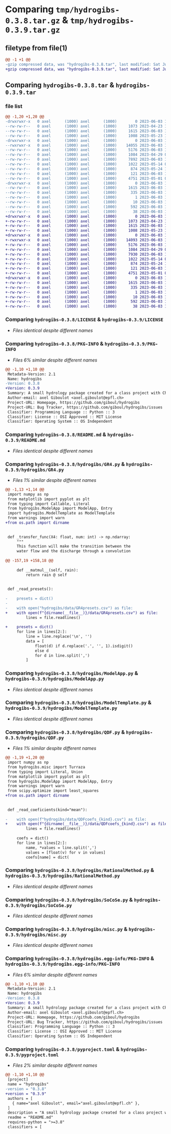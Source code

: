 # Comparing `tmp/hydrogibs-0.3.8.tar.gz` & `tmp/hydrogibs-0.3.9.tar.gz`

## filetype from file(1)

```diff
@@ -1 +1 @@
-gzip compressed data, was "hydrogibs-0.3.8.tar", last modified: Sat Jun  3 17:09:21 2023, max compression
+gzip compressed data, was "hydrogibs-0.3.9.tar", last modified: Sat Jun  3 17:29:29 2023, max compression
```

## Comparing `hydrogibs-0.3.8.tar` & `hydrogibs-0.3.9.tar`

### file list

```diff
@@ -1,20 +1,20 @@
-drwxrwxr-x   0 axel      (1000) axel      (1000)        0 2023-06-03 17:09:21.517545 hydrogibs-0.3.8/
--rw-rw-r--   0 axel      (1000) axel      (1000)     1073 2023-04-23 13:58:07.000000 hydrogibs-0.3.8/LICENSE
--rw-rw-r--   0 axel      (1000) axel      (1000)     1615 2023-06-03 17:09:21.517545 hydrogibs-0.3.8/PKG-INFO
--rw-rw-r--   0 axel      (1000) axel      (1000)     1008 2023-05-23 16:56:32.000000 hydrogibs-0.3.8/README.md
-drwxrwxr-x   0 axel      (1000) axel      (1000)        0 2023-06-03 17:09:21.513545 hydrogibs-0.3.8/hydrogibs/
--rwxrwxr-x   0 axel      (1000) axel      (1000)    14055 2023-06-03 17:07:49.000000 hydrogibs-0.3.8/hydrogibs/GR4.py
--rw-rw-r--   0 axel      (1000) axel      (1000)     5176 2023-06-03 17:06:24.000000 hydrogibs-0.3.8/hydrogibs/ModelApp.py
--rw-rw-r--   0 axel      (1000) axel      (1000)     1084 2023-04-29 08:59:49.000000 hydrogibs-0.3.8/hydrogibs/ModelTemplate.py
--rw-rw-r--   0 axel      (1000) axel      (1000)     7892 2023-06-03 17:08:00.000000 hydrogibs-0.3.8/hydrogibs/QDF.py
--rw-rw-r--   0 axel      (1000) axel      (1000)     1022 2023-05-14 09:41:57.000000 hydrogibs-0.3.8/hydrogibs/RationalMethod.py
--rw-rw-r--   0 axel      (1000) axel      (1000)      874 2023-05-24 13:52:28.000000 hydrogibs-0.3.8/hydrogibs/SoCoSe.py
--rw-rw-r--   0 axel      (1000) axel      (1000)      121 2023-06-03 17:06:41.000000 hydrogibs-0.3.8/hydrogibs/__init__.py
--rw-rw-r--   0 axel      (1000) axel      (1000)     4751 2023-05-01 00:17:18.000000 hydrogibs-0.3.8/hydrogibs/misc.py
-drwxrwxr-x   0 axel      (1000) axel      (1000)        0 2023-06-03 17:09:21.513545 hydrogibs-0.3.8/hydrogibs.egg-info/
--rw-rw-r--   0 axel      (1000) axel      (1000)     1615 2023-06-03 17:09:21.000000 hydrogibs-0.3.8/hydrogibs.egg-info/PKG-INFO
--rw-rw-r--   0 axel      (1000) axel      (1000)      335 2023-06-03 17:09:21.000000 hydrogibs-0.3.8/hydrogibs.egg-info/SOURCES.txt
--rw-rw-r--   0 axel      (1000) axel      (1000)        1 2023-06-03 17:09:21.000000 hydrogibs-0.3.8/hydrogibs.egg-info/dependency_links.txt
--rw-rw-r--   0 axel      (1000) axel      (1000)       10 2023-06-03 17:09:21.000000 hydrogibs-0.3.8/hydrogibs.egg-info/top_level.txt
--rw-rw-r--   0 axel      (1000) axel      (1000)      592 2023-06-03 17:05:24.000000 hydrogibs-0.3.8/pyproject.toml
--rw-rw-r--   0 axel      (1000) axel      (1000)       38 2023-06-03 17:09:21.517545 hydrogibs-0.3.8/setup.cfg
+drwxrwxr-x   0 axel      (1000) axel      (1000)        0 2023-06-03 17:29:29.362735 hydrogibs-0.3.9/
+-rw-rw-r--   0 axel      (1000) axel      (1000)     1073 2023-04-23 13:58:07.000000 hydrogibs-0.3.9/LICENSE
+-rw-rw-r--   0 axel      (1000) axel      (1000)     1615 2023-06-03 17:29:29.358735 hydrogibs-0.3.9/PKG-INFO
+-rw-rw-r--   0 axel      (1000) axel      (1000)     1008 2023-05-23 16:56:32.000000 hydrogibs-0.3.9/README.md
+drwxrwxr-x   0 axel      (1000) axel      (1000)        0 2023-06-03 17:29:29.358735 hydrogibs-0.3.9/hydrogibs/
+-rwxrwxr-x   0 axel      (1000) axel      (1000)    14093 2023-06-03 17:28:28.000000 hydrogibs-0.3.9/hydrogibs/GR4.py
+-rw-rw-r--   0 axel      (1000) axel      (1000)     5176 2023-06-03 17:06:24.000000 hydrogibs-0.3.9/hydrogibs/ModelApp.py
+-rw-rw-r--   0 axel      (1000) axel      (1000)     1084 2023-04-29 08:59:49.000000 hydrogibs-0.3.9/hydrogibs/ModelTemplate.py
+-rw-rw-r--   0 axel      (1000) axel      (1000)     7930 2023-06-03 17:28:28.000000 hydrogibs-0.3.9/hydrogibs/QDF.py
+-rw-rw-r--   0 axel      (1000) axel      (1000)     1022 2023-05-14 09:41:57.000000 hydrogibs-0.3.9/hydrogibs/RationalMethod.py
+-rw-rw-r--   0 axel      (1000) axel      (1000)      874 2023-05-24 13:52:28.000000 hydrogibs-0.3.9/hydrogibs/SoCoSe.py
+-rw-rw-r--   0 axel      (1000) axel      (1000)      121 2023-06-03 17:06:41.000000 hydrogibs-0.3.9/hydrogibs/__init__.py
+-rw-rw-r--   0 axel      (1000) axel      (1000)     4751 2023-05-01 00:17:18.000000 hydrogibs-0.3.9/hydrogibs/misc.py
+drwxrwxr-x   0 axel      (1000) axel      (1000)        0 2023-06-03 17:29:29.358735 hydrogibs-0.3.9/hydrogibs.egg-info/
+-rw-rw-r--   0 axel      (1000) axel      (1000)     1615 2023-06-03 17:29:29.000000 hydrogibs-0.3.9/hydrogibs.egg-info/PKG-INFO
+-rw-rw-r--   0 axel      (1000) axel      (1000)      335 2023-06-03 17:29:29.000000 hydrogibs-0.3.9/hydrogibs.egg-info/SOURCES.txt
+-rw-rw-r--   0 axel      (1000) axel      (1000)        1 2023-06-03 17:29:29.000000 hydrogibs-0.3.9/hydrogibs.egg-info/dependency_links.txt
+-rw-rw-r--   0 axel      (1000) axel      (1000)       10 2023-06-03 17:29:29.000000 hydrogibs-0.3.9/hydrogibs.egg-info/top_level.txt
+-rw-rw-r--   0 axel      (1000) axel      (1000)      592 2023-06-03 17:29:14.000000 hydrogibs-0.3.9/pyproject.toml
+-rw-rw-r--   0 axel      (1000) axel      (1000)       38 2023-06-03 17:29:29.362735 hydrogibs-0.3.9/setup.cfg
```

### Comparing `hydrogibs-0.3.8/LICENSE` & `hydrogibs-0.3.9/LICENSE`

 * *Files identical despite different names*

### Comparing `hydrogibs-0.3.8/PKG-INFO` & `hydrogibs-0.3.9/PKG-INFO`

 * *Files 6% similar despite different names*

```diff
@@ -1,10 +1,10 @@
 Metadata-Version: 2.1
 Name: hydrogibs
-Version: 0.3.8
+Version: 0.3.9
 Summary: A small hydrology package created for a class project with Christophe Ancey: http://fr.ancey.ch/cours/masterGC/cours-hydraulique.pdf
 Author-email: axel Giboulot <axel.giboulot@epfl.ch>
 Project-URL: Homepage, https://github.com/giboul/hydrogibs
 Project-URL: Bug Tracker, https://github.com/giboul/hydrogibs/issues
 Classifier: Programming Language :: Python :: 3
 Classifier: License :: OSI Approved :: MIT License
 Classifier: Operating System :: OS Independent
```

### Comparing `hydrogibs-0.3.8/README.md` & `hydrogibs-0.3.9/README.md`

 * *Files identical despite different names*

### Comparing `hydrogibs-0.3.8/hydrogibs/GR4.py` & `hydrogibs-0.3.9/hydrogibs/GR4.py`

 * *Files 1% similar despite different names*

```diff
@@ -1,13 +1,14 @@
 import numpy as np
 from matplotlib import pyplot as plt
 from typing import Callable, Literal
 from hydrogibs.ModelApp import ModelApp, Entry
 import hydrogibs.ModelTemplate as ModelTemplate
 from warnings import warn
+from os.path import dirname
 
 
 def _transfer_func(X4: float, num: int) -> np.ndarray:
     """
     This function will make the transition between the
     water flow and the discharge through a convolution
 
@@ -157,19 +158,18 @@
 
     def __matmul__(self, rain):
         return rain @ self
 
 
 def _read_presets():
 
-    presets = dict()
-
-    with open("hydrogibs/data/GR4presets.csv") as file:
+    with open(f"{dirname(__file__)}/data/GR4presets.csv") as file:
         lines = file.readlines()
 
+    presets = dict()
     for line in lines[2:]:
         line = line.replace('\n', '')
         data = [
             float(d) if d.replace('.', '', 1).isdigit()
             else d
             for d in line.split(',')
         ]
```

### Comparing `hydrogibs-0.3.8/hydrogibs/ModelApp.py` & `hydrogibs-0.3.9/hydrogibs/ModelApp.py`

 * *Files identical despite different names*

### Comparing `hydrogibs-0.3.8/hydrogibs/ModelTemplate.py` & `hydrogibs-0.3.9/hydrogibs/ModelTemplate.py`

 * *Files identical despite different names*

### Comparing `hydrogibs-0.3.8/hydrogibs/QDF.py` & `hydrogibs-0.3.9/hydrogibs/QDF.py`

 * *Files 1% similar despite different names*

```diff
@@ -1,19 +1,20 @@
 import numpy as np
 from hydrogibs.misc import Turraza
 from typing import Literal, Union
 from matplotlib import pyplot as plt
 from hydrogibs.ModelApp import ModelApp, Entry
 from warnings import warn
 from scipy.optimize import least_squares
+from os.path import dirname
 
 
 def _read_coeficients(kind="mean"):
 
-    with open(f"hydrogibs/data/QDFcoefs_{kind}.csv") as file:
+    with open(f"{dirname(__file__)}/data/QDFcoefs_{kind}.csv") as file:
         lines = file.readlines()
 
     coefs = dict()
     for line in lines[2:]:
         name, *values = line.split(',')
         values = [float(v) for v in values]
         coefs[name] = dict(
```

### Comparing `hydrogibs-0.3.8/hydrogibs/RationalMethod.py` & `hydrogibs-0.3.9/hydrogibs/RationalMethod.py`

 * *Files identical despite different names*

### Comparing `hydrogibs-0.3.8/hydrogibs/SoCoSe.py` & `hydrogibs-0.3.9/hydrogibs/SoCoSe.py`

 * *Files identical despite different names*

### Comparing `hydrogibs-0.3.8/hydrogibs/misc.py` & `hydrogibs-0.3.9/hydrogibs/misc.py`

 * *Files identical despite different names*

### Comparing `hydrogibs-0.3.8/hydrogibs.egg-info/PKG-INFO` & `hydrogibs-0.3.9/hydrogibs.egg-info/PKG-INFO`

 * *Files 6% similar despite different names*

```diff
@@ -1,10 +1,10 @@
 Metadata-Version: 2.1
 Name: hydrogibs
-Version: 0.3.8
+Version: 0.3.9
 Summary: A small hydrology package created for a class project with Christophe Ancey: http://fr.ancey.ch/cours/masterGC/cours-hydraulique.pdf
 Author-email: axel Giboulot <axel.giboulot@epfl.ch>
 Project-URL: Homepage, https://github.com/giboul/hydrogibs
 Project-URL: Bug Tracker, https://github.com/giboul/hydrogibs/issues
 Classifier: Programming Language :: Python :: 3
 Classifier: License :: OSI Approved :: MIT License
 Classifier: Operating System :: OS Independent
```

### Comparing `hydrogibs-0.3.8/pyproject.toml` & `hydrogibs-0.3.9/pyproject.toml`

 * *Files 2% similar despite different names*

```diff
@@ -1,10 +1,10 @@
 [project]
 name = "hydrogibs"
-version = "0.3.8"
+version = "0.3.9"
 authors = [
   { name="axel Giboulot", email="axel.giboulot@epfl.ch" },
 ]
 description = "A small hydrology package created for a class project with Christophe Ancey: http://fr.ancey.ch/cours/masterGC/cours-hydraulique.pdf"
 readme = "README.md"
 requires-python = ">=3.8"
 classifiers = [
```


